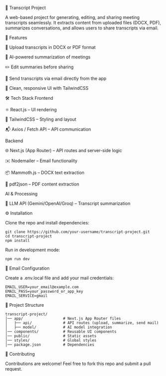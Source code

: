 📑 Transcript Project

A web-based project for generating, editing, and sharing meeting transcripts seamlessly. It extracts content from uploaded files (DOCX, PDF), summarizes conversations, and allows users to share transcripts via email.

🚀 Features

📂 Upload transcripts in DOCX or PDF format

🤖 AI-powered summarization of meetings

✏️ Edit summaries before sharing

📧 Send transcripts via email directly from the app

🎨 Clean, responsive UI with TailwindCSS

🛠 Tech Stack
Frontend

⚛️ React.js – UI rendering

🎨 TailwindCSS – Styling and layout

📬 Axios / Fetch API – API communication

Backend

🌐 Next.js (App Router) – API routes and server-side logic

✉️ Nodemailer – Email functionality

📦 Mammoth.js – DOCX text extraction

📑 pdf2json – PDF content extraction

AI & Processing

🤖 LLM API (Gemini/OpenAI/Groq) – Transcript summarization

⚙️ Installation

Clone the repo and install dependencies:
```
git clone https://github.com/your-username/transcript-project.git
cd transcript-project
npm install
```
Run in development mode:
```
npm run dev
```

📧 Email Configuration

Create a .env.local file and add your mail credentials:
```
EMAIL_USER=your_email@example.com
EMAIL_PASS=your_password_or_app_key
EMAIL_SERVICE=gmail
```

📂 Project Structure
```
transcript-project/
│── app/                  # Next.js App Router files
│   ├── api/              # API routes (upload, summarize, send mail)
│   ├── model/            # AI model integration
│── components/           # Reusable UI components
│── public/               # Static assets
│── styles/               # Global styles
│── package.json          # Dependencies
```

🤝 Contributing

Contributions are welcome! Feel free to fork this repo and submit a pull request.